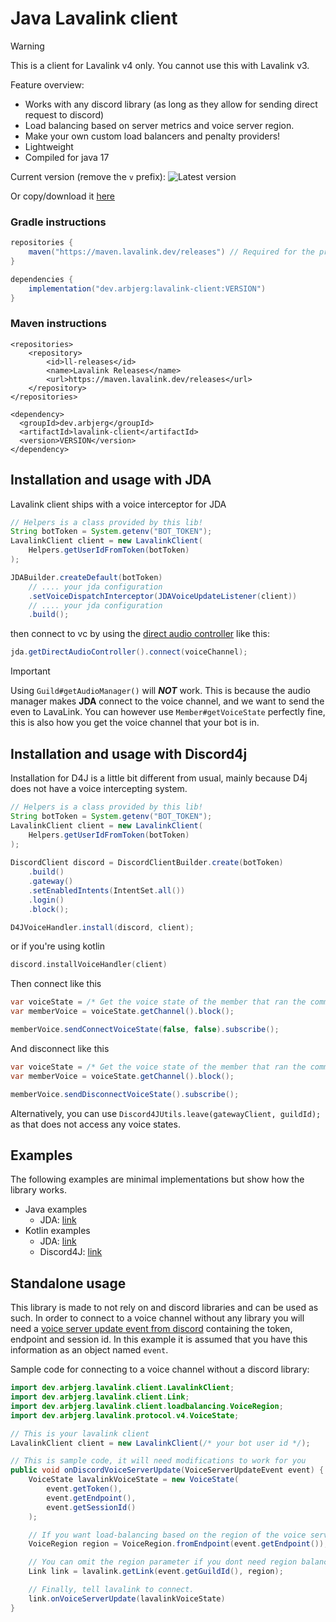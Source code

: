 [VERSION]: https://img.shields.io/maven-central/v/dev.arbjerg/lavalink-client

# Java Lavalink client

> [!WARNING]
> This is a client for Lavalink v4 only.
> You cannot use this with Lavalink v3.


Feature overview:
- Works with any discord library (as long as they allow for sending direct request to discord)
- Load balancing based on server metrics and voice server region.
- Make your own custom load balancers and penalty providers!
- Lightweight
- Compiled for java 17

Current version (remove the `v` prefix): ![Latest version][VERSION]

Or copy/download it [here](https://maven.arbjerg.dev/#/snapshots/dev/arbjerg/lavalink-client)

### Gradle instructions
```gradle
repositories {
    maven("https://maven.lavalink.dev/releases") // Required for the protocol library
}

dependencies {
    implementation("dev.arbjerg:lavalink-client:VERSION")
}
```

### Maven instructions
```maven
<repositories>
    <repository>
        <id>ll-releases</id>
        <name>Lavalink Releases</name>
        <url>https://maven.lavalink.dev/releases</url>
    </repository>
</repositories>

<dependency>
  <groupId>dev.arbjerg</groupId>
  <artifactId>lavalink-client</artifactId>
  <version>VERSION</version>
</dependency>
```

## Installation and usage with JDA

Lavalink client ships with a voice interceptor for JDA

```java
// Helpers is a class provided by this lib!
String botToken = System.getenv("BOT_TOKEN");
LavalinkClient client = new LavalinkClient(
    Helpers.getUserIdFromToken(botToken)
);

JDABuilder.createDefault(botToken)
    // .... your jda configuration
    .setVoiceDispatchInterceptor(JDAVoiceUpdateListener(client))
    // .... your jda configuration
    .build();
```

then connect to vc by using the [direct audio controller](https://ci.dv8tion.net/job/JDA5/javadoc/net/dv8tion/jda/api/JDA.html#getDirectAudioController()) like this:
```java
jda.getDirectAudioController().connect(voiceChannel);
```

> [!IMPORTANT]
> Using `Guild#getAudioManager()` will ***NOT*** work. This is because the audio manager makes **JDA** connect to the voice channel, and we want to send the even to LavaLink.
> You can however use `Member#getVoiceState` perfectly fine, this is also how you get the voice channel that your bot is in.

## Installation and usage with Discord4j

Installation for D4J is a little bit different from usual, mainly because D4j does not have a voice intercepting system.

```java
// Helpers is a class provided by this lib!
String botToken = System.getenv("BOT_TOKEN");
LavalinkClient client = new LavalinkClient(
    Helpers.getUserIdFromToken(botToken)
);
        
DiscordClient discord = DiscordClientBuilder.create(botToken)
    .build()
    .gateway()
    .setEnabledIntents(IntentSet.all())
    .login()
    .block();

D4JVoiceHandler.install(discord, client);
```

or if you're using kotlin

```kotlin
discord.installVoiceHandler(client)
```

Then connect like this
```java
var voiceState = /* Get the voice state of the member that ran the command */;
var memberVoice = voiceState.getChannel().block();

memberVoice.sendConnectVoiceState(false, false).subscribe();
```

And disconnect like this
```java
var voiceState = /* Get the voice state of the member that ran the command */;
var memberVoice = voiceState.getChannel().block();

memberVoice.sendDisconnectVoiceState().subscribe();
```

Alternatively, you can use `Discord4JUtils.leave(gatewayClient, guildId);` as that does not access any voice states.


## Examples
The following examples are minimal implementations but show how the library works.
- Java examples
  - JDA: [link](src/test/java/JavaJDAExample.java)
- Kotlin examples
  - JDA: [link](src/test/kotlin/testScript.kt)
  - Discord4J: [link](src/test/kotlin/d4jTestScript.kt)

## Standalone usage
This library is made to not rely on and discord libraries and can be used as such.
In order to connect to a voice channel without any library you will need a [voice server update event from discord](https://discord.com/developers/docs/topics/voice-connections#retrieving-voice-server-information-example-voice-server-update-payload) containing the token, endpoint and session id.
In this example it is assumed that you have this information as an object named `event`.

Sample code for connecting to a voice channel without a discord library:

```java
import dev.arbjerg.lavalink.client.LavalinkClient;
import dev.arbjerg.lavalink.client.Link;
import dev.arbjerg.lavalink.client.loadbalancing.VoiceRegion;
import dev.arbjerg.lavalink.protocol.v4.VoiceState;

// This is your lavalink client
LavalinkClient client = new LavalinkClient(/* your bot user id */);

// This is sample code, it will need modifications to work for you
public void onDiscordVoiceServerUpdate(VoiceServerUpdateEvent event) {
    VoiceState lavalinkVoiceState = new VoiceState(
        event.getToken(),
        event.getEndpoint(),
        event.getSessionId()
    );

    // If you want load-balancing based on the region of the voice server, use the enum.
    VoiceRegion region = VoiceRegion.fromEndpoint(event.getEndpoint());

    // You can omit the region parameter if you dont need region balancing.
    Link link = lavalink.getLink(event.getGuildId(), region);

    // Finally, tell lavalink to connect.
    link.onVoiceServerUpdate(lavalinkVoiceState)
}
```
